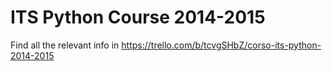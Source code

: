 # ITS Python Course 2014-2015

Find all the relevant info in https://trello.com/b/tcvgSHbZ/corso-its-python-2014-2015
